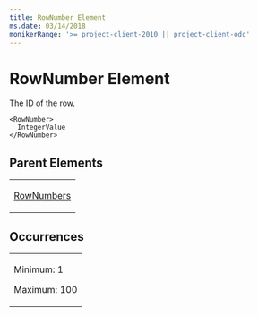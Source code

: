 ```yaml
---
title: RowNumber Element
ms.date: 03/14/2018
monikerRange: '>= project-client-2010 || project-client-odc'
---
```


# RowNumber Element


The ID of the row.

    <RowNumber>
      IntegerValue
    </RowNumber>

## Parent Elements

<table>
<colgroup>
<col style="width: 100%" />
</colgroup>
<tbody>
<tr class="odd">
<td><p><a href="rownumbers-element.md">RowNumbers</a></p></td>
</tr>
</tbody>
</table>

## Occurrences

<table>
<colgroup>
<col style="width: 100%" />
</colgroup>
<tbody>
<tr class="odd">
<td><p>Minimum: 1</p>
<p>Maximum: 100</p></td>
</tr>
</tbody>
</table>
